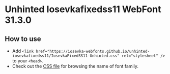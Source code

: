 # Unhinted Iosevkafixedss11 WebFont 31.3.0

## How to use

- Add `<link href="https://iosevka-webfonts.github.io/unhinted-iosevkafixedss11/IosevkaFixedSS11-Unhinted.css" rel="stylesheet" />` to your `<head>`.
- Check out the [CSS file](./IosevkaFixedSS11-Unhinted.css) for browsing the name of font family.
